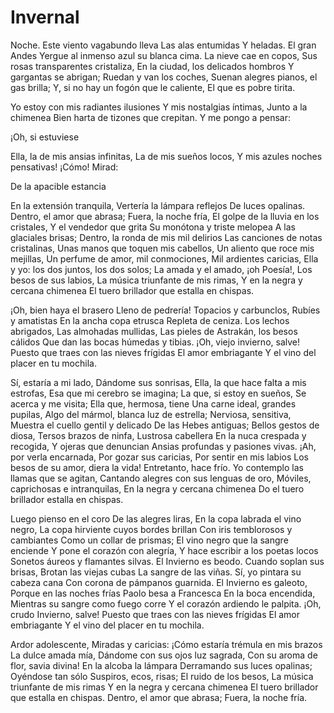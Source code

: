 # Invernal

Noche. Este viento vagabundo lleva
Las alas entumidas
Y heladas. El gran Andes
Yergue al inmenso azul su blanca cima.
La nieve cae en copos,
Sus rosas transparentes cristaliza,
En la ciudad, los delicados hombros
Y gargantas se abrigan;
Ruedan y van los coches,
Suenan alegres pianos, el gas brilla;
Y, si no hay un fogón que le caliente,
El que es pobre tirita.

Yo estoy con mis radiantes ilusiones
Y mis nostalgias íntimas,
Junto a la chimenea
Bien harta de tizones que crepitan.
Y me pongo a pensar:

 
¡Oh, si estuviese
 
Ella, la de mis ansias infinitas,
La de mis sueños locos,
Y mis azules noches pensativas!
¡Cómo! Mirad:

 
De la apacible estancia
 
En la extensión tranquila,
Vertería la lámpara reflejos
De luces opalinas.
Dentro, el amor que abrasa;
Fuera, la noche fría,
El golpe de la lluvia en los cristales,
Y el vendedor que grita
Su monótona y triste melopea
A las glaciales brisas;
Dentro, la ronda de mis mil delirios
Las canciones de notas cristalinas,
Unas manos que toquen mis cabellos,
Un aliento que roce mis mejillas,
Un perfume de amor, mil conmociones,
Mil ardientes caricias,
Ella y yo: los dos juntos, los dos solos;
La amada y el amado, ¡oh Poesía!,
Los besos de sus labios,
La música triunfante de mis rimas,
Y en la negra y cercana chimenea
El tuero brillador que estalla en chispas.

¡Oh, bien haya el brasero
Lleno de pedrería!
Topacios y carbunclos,
Rubíes y amatistas
En la ancha copa etrusca
Repleta de ceniza.
Los lechos abrigados,
Las almohadas mullidas,
Las pieles de Astrakán, los besos cálidos
Que dan las bocas húmedas y tibias.
¡Oh, viejo invierno, salve!
Puesto que traes con las nieves frígidas
El amor embriagante
Y el vino del placer en tu mochila.

Sí, estaría a mi lado,
Dándome sus sonrisas,
Ella, la que hace falta a mis estrofas,
Esa que mi cerebro se imagina;
La que, si estoy en sueños,
Se acerca y me visita;
Ella que, hermosa, tiene
Una carne ideal, grandes pupilas,
Algo del mármol, blanca luz de estrella;
Nerviosa, sensitiva,
Muestra el cuello gentil y delicado
De las Hebes antiguas;
Bellos gestos de diosa,
Tersos brazos de ninfa,
Lustrosa cabellera
En la nuca crespada y recogida,
Y ojeras que denuncian
Ansias profundas y pasiones vivas.
¡Ah, por verla encarnada,
Por gozar sus caricias,
Por sentir en mis labios
Los besos de su amor, diera la vida!
Entretanto, hace frío.
Yo contemplo las llamas que se agitan,
Cantando alegres con sus lenguas de oro,
Móviles, caprichosas e intranquilas,
En la negra y cercana chimenea
Do el tuero brillador estalla en chispas.

Luego pienso en el coro
De las alegres liras,
En la copa labrada el vino negro,
La copa hirviente cuyos bordes brillan
Con iris temblorosos y cambiantes
Como un collar de prismas;
El vino negro que la sangre enciende
Y pone el corazón con alegría,
Y hace escribir a los poetas locos
Sonetos áureos y flamantes silvas.
El Invierno es beodo.
Cuando soplan sus brisas,
Brotan las viejas cubas
La sangre de las viñas.
Sí, yo pintara su cabeza cana
Con corona de pámpanos guarnida.
El Invierno es galeoto,
Porque en las noches frías
Paolo besa a Francesca
En la boca encendida,
Mientras su sangre como fuego corre
Y el corazón ardiendo le palpita.
¡Oh, crudo Invierno, salve!
Puesto que traes con las nieves frígidas
El amor embriagante
Y el vino del placer en tu mochila.

Ardor adolescente,
Miradas y caricias:
¡Cómo estaría trémula en mis brazos
La dulce amada mía,
Dándome con sus ojos luz sagrada,
Con su aroma de flor, savia divina!
En la alcoba la lámpara
Derramando sus luces opalinas;
Oyéndose tan sólo
Suspiros, ecos, risas;
El ruido de los besos,
La música triunfante de mis rimas
Y en la negra y cercana chimenea
El tuero brillador que estalla en chispas.
Dentro, el amor que abrasa;
Fuera, la noche fría. 